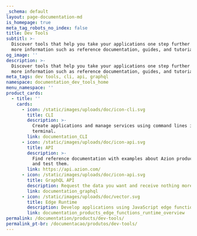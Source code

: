 ```yaml
---
_schema: default
layout: page-documentation-md
is_homepage: true
meta_tag_robots_no_index: false
title: Dev Tools
subtitl: >-
  Discover tools that help you take your applications one step further and find
  more information such as reference documentation, guides, and tutorials.
og_image: ''
description: >-
  Discover tools that help you take your applications one step further and find
  more information such as reference documentation, guides, and tutorials.
meta_tags: dev tools, cli, api, graphql
namespace: documentation_dev_tools_home
menu_namespace: ''
product_cards:
  - title: ''
    cards:
      - icon: /static/images/uploads/doc/icon-cli.svg
        title: CLI
        description: >-
          Create applications and manage services using command lines in a
          terminal.
        link: documentation_CLI
      - icon: /static/images/uploads/doc/icon-api.svg
        title: API
        description: >-
          Find reference documentation with examples about Azion products’ APIs
          and test them.
        link: https://api.azion.com/
      - icon: /static/images/uploads/doc/icon-api.svg
        title: GraphQL API
        description: Request the data you want and receive nothing more, nothing less.
        link: documentation_graphql
      - icon: /static/images/uploads/doc/vector.svg
        title: Edge Runtime
        description: Develop applications using JavaScript edge functions at the edge.
        link: documentation_products_edge_functions_runtime_overview
permalink: /documentation/products/dev-tools/
permalink_pt-br: /documentacao/produtos/dev-tools/
---
```

